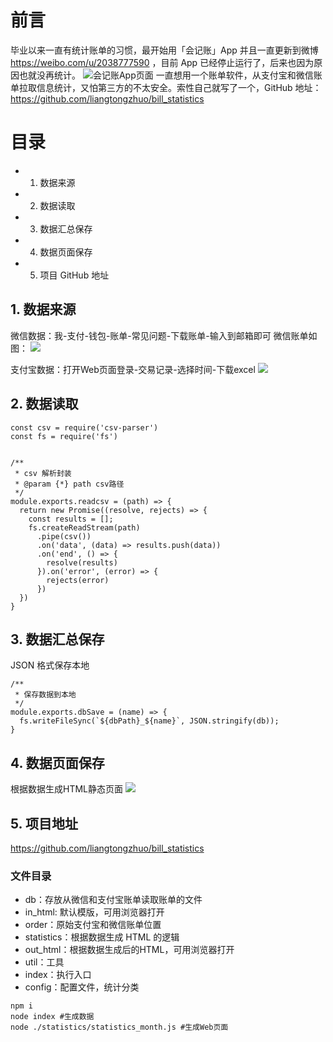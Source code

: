 # 前言
毕业以来一直有统计账单的习惯，最开始用「会记账」App 并且一直更新到微博 https://weibo.com/u/2038777590 ，目前 App 已经停止运行了，后来也因为原因也就没再统计。
![会记账App页面](http://file.liangtongzhuo.com/hOQGfKf8XjnVsFPJW8aAM8GzD3P8k15k/798546f6ly1galj9e3nosj20v9384tgz.jpeg)
一直想用一个账单软件，从支付宝和微信账单拉取信息统计，又怕第三方的不太安全。索性自己就写了一个，GitHub 地址：https://github.com/liangtongzhuo/bill_statistics

# 目录
- 1. 数据来源
- 2. 数据读取
- 3. 数据汇总保存
- 4. 数据页面保存
- 5. 项目 GitHub 地址

## 1. 数据来源
微信数据：我-支付-钱包-账单-常见问题-下载账单-输入到邮箱即可
微信账单如图：
![](http://file.liangtongzhuo.com/BK151yuBuvWhXhAG44BqK9NNeMlSxpaa/1627831235949.jpg)

支付宝数据：打开Web页面登录-交易记录-选择时间-下载excel
![](http://file.liangtongzhuo.com/8AJ62X2HW3zmmLwYrf7NskWrwu2Jvd2q/1627831444935.jpg)

## 2. 数据读取
```
const csv = require('csv-parser')
const fs = require('fs')


/**
 * csv 解析封装
 * @param {*} path csv路径
 */
module.exports.readcsv = (path) => {
  return new Promise((resolve, rejects) => {
    const results = [];
    fs.createReadStream(path)
      .pipe(csv())
      .on('data', (data) => results.push(data))
      .on('end', () => {
        resolve(results)
      }).on('error', (error) => {
        rejects(error)
      })
  })
}

```

## 3. 数据汇总保存
JSON 格式保存本地
```
/**
 * 保存数据到本地
 */
module.exports.dbSave = (name) => {
  fs.writeFileSync(`${dbPath}_${name}`, JSON.stringify(db));
}
```

## 4. 数据页面保存
根据数据生成HTML静态页面
![](http://file.liangtongzhuo.com/kB6pRfa3ulM1VEso3wHyNzQmMYj9oej2/1627831695208.jpg)

## 5. 项目地址
https://github.com/liangtongzhuo/bill_statistics

### 文件目录
- db：存放从微信和支付宝账单读取账单的文件
- in_html: 默认模版，可用浏览器打开
- order：原始支付宝和微信账单位置
- statistics：根据数据生成 HTML 的逻辑
- out_html：根据数据生成后的HTML，可用浏览器打开
- util：工具
- index：执行入口
- config：配置文件，统计分类


```
npm i
node index #生成数据
node ./statistics/statistics_month.js #生成Web页面
```
